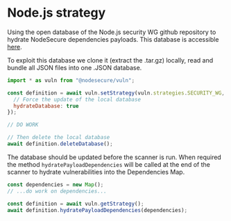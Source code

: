 # Node.js strategy

Using the open database of the Node.js security WG github repository to hydrate NodeSecure dependencies payloads. This database is accessible [here](https://github.com/nodejs/security-wg/tree/main/vuln).

To exploit this database we clone it (extract the .tar.gz) locally, read and bundle all JSON files into one .JSON database.

```js
import * as vuln from "@nodesecure/vuln";

const definition = await vuln.setStrategy(vuln.strategies.SECURITY_WG, {
  // Force the update of the local database
  hydrateDatabase: true
});

// DO WORK

// Then delete the local database
await definition.deleteDatabase();
```

The database should be updated before the scanner is run. When required the method `hydratePayloadDependencies` will be called at the end of the scanner to hydrate vulnerabilities into the Dependencies Map.

```ts
const dependencies = new Map();
// ...do work on dependencies...

const definition = await vuln.getStrategy();
await definition.hydratePayloadDependencies(dependencies);
```
